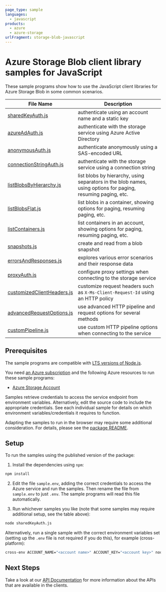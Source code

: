 ```yaml
---
page_type: sample
languages:
  - javascript
products:
  - azure
  - azure-storage
urlFragment: storage-blob-javascript
---
```


# Azure Storage Blob client library samples for JavaScript

These sample programs show how to use the JavaScript client libraries for Azure Storage Blob in some common scenarios.

| **File Name**                                         | **Description**                                                                                              |
| ----------------------------------------------------- | ------------------------------------------------------------------------------------------------------------ |
| [sharedKeyAuth.js][sharedkeyauth]                     | authenticate using an account name and a static key                                                          |
| [azureAdAuth.js][azureadauth]                         | authenticate with the storage service using Azure Active Directory                                           |
| [anonymousAuth.js][anonymousauth]                     | authenticate anonymously using a SAS-encoded URL                                                             |
| [connectionStringAuth.js][connectionstringauth]       | authenticate with the storage service using a connection string                                              |
| [listBlobsByHierarchy.js][listblobsbyhierarchy]       | list blobs by hierarchy, using separators in the blob names, using options for paging, resuming paging, etc. |
| [listBlobsFlat.js][listblobsflat]                     | list blobs in a container, showing options for paging, resuming paging, etc.                                 |
| [listContainers.js][listcontainers]                   | list containers in an account, showing options for paging, resuming paging, etc.                             |
| [snapshots.js][snapshots]                             | create and read from a blob snapshot                                                                         |
| [errorsAndResponses.js][errorsandresponses]           | explores various error scenarios and their response data                                                     |
| [proxyAuth.js][proxyauth]                             | configure proxy settings when connecting to the storage service                                              |
| [customizedClientHeaders.js][customizedclientheaders] | customize request headers such as `X-Ms-Client-Request-Id` using an HTTP policy                              |
| [advancedRequestOptions.js][advancedrequestoptions]   | use advanced HTTP pipeline and request options for several methods                                           |
| [customPipeline.js][custompipeline]                   | use custom HTTP pipeline options when connecting to the service                                              |

## Prerequisites

The sample programs are compatible with [LTS versions of Node.js](https://github.com/nodejs/release#release-schedule).

You need [an Azure subscription][freesub] and the following Azure resources to run these sample programs:

- [Azure Storage Account][createinstance_azurestorageaccount]

Samples retrieve credentials to access the service endpoint from environment variables. Alternatively, edit the source code to include the appropriate credentials. See each individual sample for details on which environment variables/credentials it requires to function.

Adapting the samples to run in the browser may require some additional consideration. For details, please see the [package README][package].

## Setup

To run the samples using the published version of the package:

1. Install the dependencies using `npm`:

```bash
npm install
```

2. Edit the file `sample.env`, adding the correct credentials to access the Azure service and run the samples. Then rename the file from `sample.env` to just `.env`. The sample programs will read this file automatically.

3. Run whichever samples you like (note that some samples may require additional setup, see the table above):

```bash
node sharedKeyAuth.js
```

Alternatively, run a single sample with the correct environment variables set (setting up the `.env` file is not required if you do this), for example (cross-platform):

```bash
cross-env ACCOUNT_NAME="<account name>" ACCOUNT_KEY="<account key>" node sharedKeyAuth.js
```

## Next Steps

Take a look at our [API Documentation][apiref] for more information about the APIs that are available in the clients.

[sharedkeyauth]: https://github.com/Azure/azure-sdk-for-js/blob/main/sdk/storage/storage-blob/samples/v12/javascript/sharedKeyAuth.js
[azureadauth]: https://github.com/Azure/azure-sdk-for-js/blob/main/sdk/storage/storage-blob/samples/v12/javascript/azureAdAuth.js
[anonymousauth]: https://github.com/Azure/azure-sdk-for-js/blob/main/sdk/storage/storage-blob/samples/v12/javascript/anonymousAuth.js
[connectionstringauth]: https://github.com/Azure/azure-sdk-for-js/blob/main/sdk/storage/storage-blob/samples/v12/javascript/connectionStringAuth.js
[listblobsbyhierarchy]: https://github.com/Azure/azure-sdk-for-js/blob/main/sdk/storage/storage-blob/samples/v12/javascript/listBlobsByHierarchy.js
[listblobsflat]: https://github.com/Azure/azure-sdk-for-js/blob/main/sdk/storage/storage-blob/samples/v12/javascript/listBlobsFlat.js
[listcontainers]: https://github.com/Azure/azure-sdk-for-js/blob/main/sdk/storage/storage-blob/samples/v12/javascript/listContainers.js
[snapshots]: https://github.com/Azure/azure-sdk-for-js/blob/main/sdk/storage/storage-blob/samples/v12/javascript/snapshots.js
[errorsandresponses]: https://github.com/Azure/azure-sdk-for-js/blob/main/sdk/storage/storage-blob/samples/v12/javascript/errorsAndResponses.js
[proxyauth]: https://github.com/Azure/azure-sdk-for-js/blob/main/sdk/storage/storage-blob/samples/v12/javascript/proxyAuth.js
[customizedclientheaders]: https://github.com/Azure/azure-sdk-for-js/blob/main/sdk/storage/storage-blob/samples/v12/javascript/customizedClientHeaders.js
[advancedrequestoptions]: https://github.com/Azure/azure-sdk-for-js/blob/main/sdk/storage/storage-blob/samples/v12/javascript/advancedRequestOptions.js
[custompipeline]: https://github.com/Azure/azure-sdk-for-js/blob/main/sdk/storage/storage-blob/samples/v12/javascript/customPipeline.js
[apiref]: https://learn.microsoft.com/javascript/api/@azure/storage-blob
[freesub]: https://azure.microsoft.com/free/
[createinstance_azurestorageaccount]: https://learn.microsoft.com/azure/storage/common/storage-account-overview
[package]: https://github.com/Azure/azure-sdk-for-js/tree/main/sdk/storage/storage-blob/README.md
